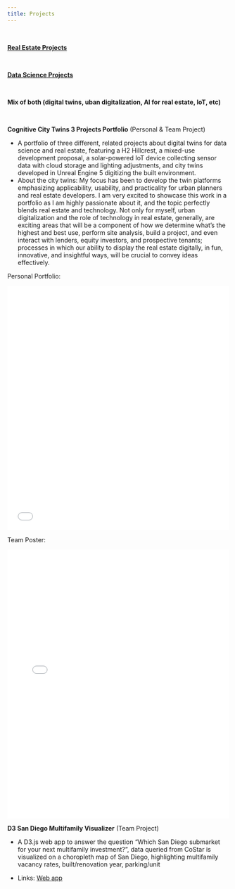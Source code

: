 ```yaml
---
title: Projects
---
```


<br>

[**Real Estate Projects**](/realestateprojects)

<br>

[**Data Science Projects**](/datascienceprojects)

<br>

**Mix of both (digital twins, uban digitalization, AI for real estate, IoT, etc)**

<br>

**Cognitive City Twins 3 Projects Portfolio**&nbsp;(Personal & Team Project)

- A portfolio of three different, related projects about digital twins for data science and real estate, featuring a H2 Hillcrest, a mixed-use development proposal, a solar-powered IoT device collecting sensor data with cloud storage and lighting adjustments, and city twins developed in Unreal Engine 5 digitizing the built environment.
- About the city twins: My focus has been to develop the twin platforms emphasizing applicability, usability, and practicality for urban planners and real estate developers. I am very excited to showcase this work in a portfolio as I am highly passionate about it, and the topic perfectly blends real estate and technology. Not only for myself, urban digitalization and the role of technology in real estate, generally, are exciting areas that will be a component of how we determine what’s the highest and best use, perform site analysis, build a project, and even interact with lenders, equity investors, and prospective tenants; processes in which our ability to display the real estate digitally, in fun, innovative, and insightful ways, will be crucial to convey ideas effectively.

Personal Portfolio:

<embed src="assets/PDang_CityTwinsPortfolio.pdf" type="application/pdf" width="100%" height="555">

Team Poster:

<embed src="assets/Qualcomm_CCT_Poster.pdf" type="application/pdf" width="100%" height="611">

<br>

**D3 San Diego Multifamily Visualizer**&nbsp;(Team Project)

- A D3.js web app to answer the question “Which San Diego submarket for your next multifamily investment?”, data queried from CoStar is visualized on a choropleth map of San Diego, highlighting multifamily vacancy rates, built/renovation year, parking/unit 

- Links: [Web app](https://pndang.com/d3-sd-multifamily-visualizer/)
